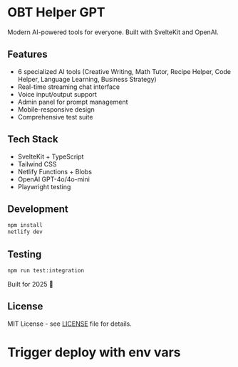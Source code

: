 # OBT Helper GPT

Modern AI-powered tools for everyone. Built with SvelteKit and OpenAI.

## Features

- 6 specialized AI tools (Creative Writing, Math Tutor, Recipe Helper, Code Helper, Language Learning, Business Strategy)
- Real-time streaming chat interface
- Voice input/output support
- Admin panel for prompt management
- Mobile-responsive design
- Comprehensive test suite

## Tech Stack

- SvelteKit + TypeScript
- Tailwind CSS
- Netlify Functions + Blobs
- OpenAI GPT-4o/4o-mini
- Playwright testing

## Development

```bash
npm install
netlify dev
```

## Testing

```bash
npm run test:integration
```

Built for 2025 🚀

## License

MIT License - see [LICENSE](LICENSE) file for details.
# Trigger deploy with env vars
